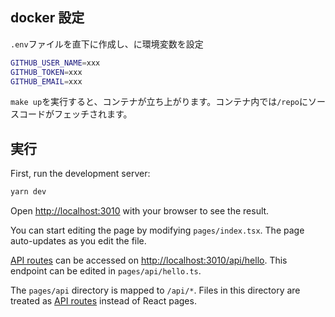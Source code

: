## docker 設定

`.env`ファイルを直下に作成し、に環境変数を設定

```bash
GITHUB_USER_NAME=xxx
GITHUB_TOKEN=xxx
GITHUB_EMAIL=xxx
```

`make up`を実行すると、コンテナが立ち上がります。コンテナ内では`/repo`にソースコードがフェッチされます。

## 実行

First, run the development server:

```bash
yarn dev
```

Open [http://localhost:3010](http://localhost:3010) with your browser to see the result.

You can start editing the page by modifying `pages/index.tsx`. The page auto-updates as you edit the file.

[API routes](https://nextjs.org/docs/api-routes/introduction) can be accessed on [http://localhost:3010/api/hello](http://localhost:3010/api/hello). This endpoint can be edited in `pages/api/hello.ts`.

The `pages/api` directory is mapped to `/api/*`. Files in this directory are treated as [API routes](https://nextjs.org/docs/api-routes/introduction) instead of React pages.
